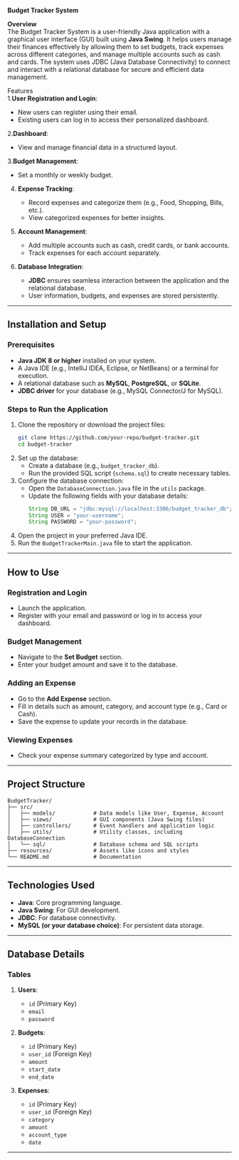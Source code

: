 **Budget Tracker System**  

**Overview**  
The Budget Tracker System is a user-friendly Java application with a graphical user interface (GUI) built using **Java Swing**. It helps users manage their finances effectively by allowing them to set budgets, track expenses across different categories, and manage multiple accounts such as cash and cards. The system uses JDBC (Java Database Connectivity) to connect and interact with a relational database for secure and efficient data management.  

Features  
1.**User Registration and Login**:  
   - New users can register using their email.  
   - Existing users can log in to access their personalized dashboard.  

2.**Dashboard**:  
   - View and manage financial data in a structured layout.  

3.**Budget Management**:  
   - Set a monthly or weekly budget.  

4. **Expense Tracking**:  
   - Record expenses and categorize them (e.g., Food, Shopping, Bills, etc.).  
   - View categorized expenses for better insights.  

5. **Account Management**:  
   - Add multiple accounts such as cash, credit cards, or bank accounts.  
   - Track expenses for each account separately.  

6. **Database Integration**:  
   - **JDBC** ensures seamless interaction between the application and the relational database.  
   - User information, budgets, and expenses are stored persistently.  

---

## Installation and Setup  

### Prerequisites  
- **Java JDK 8 or higher** installed on your system.  
- A Java IDE (e.g., IntelliJ IDEA, Eclipse, or NetBeans) or a terminal for execution.  
- A relational database such as **MySQL**, **PostgreSQL**, or **SQLite**.  
- **JDBC driver** for your database (e.g., MySQL Connector/J for MySQL).  

### Steps to Run the Application  
1. Clone the repository or download the project files:  
   ```bash  
   git clone https://github.com/your-repo/budget-tracker.git  
   cd budget-tracker  
   ```  
2. Set up the database:  
   - Create a database (e.g., `budget_tracker_db`).  
   - Run the provided SQL script (`schema.sql`) to create necessary tables.  
3. Configure the database connection:  
   - Open the `DatabaseConnection.java` file in the `utils` package.  
   - Update the following fields with your database details:  
     ```java  
     String DB_URL = "jdbc:mysql://localhost:3306/budget_tracker_db";  
     String USER = "your-username";  
     String PASSWORD = "your-password";  
     ```  
4. Open the project in your preferred Java IDE.  
5. Run the `BudgetTrackerMain.java` file to start the application.  

---

## How to Use  

### Registration and Login  
- Launch the application.  
- Register with your email and password or log in to access your dashboard.  

### Budget Management  
- Navigate to the **Set Budget** section.  
- Enter your budget amount and save it to the database.  

### Adding an Expense  
- Go to the **Add Expense** section.  
- Fill in details such as amount, category, and account type (e.g., Card or Cash).  
- Save the expense to update your records in the database.  

### Viewing Expenses  
- Check your expense summary categorized by type and account.  

---

## Project Structure  
```
BudgetTracker/  
├── src/  
│   ├── models/            # Data models like User, Expense, Account  
│   ├── views/             # GUI components (Java Swing files)  
│   ├── controllers/       # Event handlers and application logic  
│   ├── utils/             # Utility classes, including DatabaseConnection  
│   └── sql/               # Database schema and SQL scripts  
├── resources/             # Assets like icons and styles  
└── README.md              # Documentation  
```  

---

## Technologies Used  
- **Java**: Core programming language.  
- **Java Swing**: For GUI development.  
- **JDBC**: For database connectivity.  
- **MySQL (or your database choice)**: For persistent data storage.  

---

## Database Details  
### Tables  
1. **Users**:  
   - `id` (Primary Key)  
   - `email`  
   - `password`  

2. **Budgets**:  
   - `id` (Primary Key)  
   - `user_id` (Foreign Key)  
   - `amount`  
   - `start_date`  
   - `end_date`  

3. **Expenses**:  
   - `id` (Primary Key)  
   - `user_id` (Foreign Key)  
   - `category`  
   - `amount`  
   - `account_type`  
   - `date`  

---




